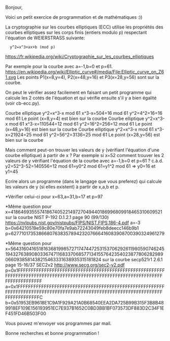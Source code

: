 Bonjour,

Voici un petit exercice de programmation et de mathématiques :))

La cryptographie sur les courbes elliptiques (ECC) utilise les propriétés
des courbes elliptiques sur les corps finis (entiers modulo p) respectant
l'équation de WEIERSTRASS suivante:

      y^2=x^3+ax+b (mod p)

https://fr.wikipedia.org/wiki/Cryptographie_sur_les_courbes_elliptiques

Par exemple pour la courbe avec a=-1,b=0 et p=61.
https://en.wikipedia.org/wiki/Elliptic_curve#/media/File:Elliptic_curve_on_Z61.svg
Les points P1(x=8,y=4), P2(x=48,y=16) et P3(x=28,y=56) sont sur la courbe.

On peut le vérifier assez facilement en faisant un petit programme qui calcule
les 2 cotés de l'équation et qui vérifie ensuite s'il y a bien égalité (voir cb-ecc.py).

Courbe elliptique y^2=x^3-x mod 61
 x^3-x=504=16 mod 61
 y^2=4^2=16=16 mod 61
 Le point (x=8,y=4) est bien sur la courbe
Courbe elliptique y^2=x^3-x mod 61
 x^3-x=110544=12 mod 61
 y^2=16^2=256=12 mod 61
 Le point (x=48,y=16) est bien sur la courbe
Courbe elliptique y^2=x^3-x mod 61
 x^3-x=21924=25 mod 61
 y^2=56^2=3136=25 mod 61
 Le point (x=28,y=56) est bien sur la courbe

Mais comment peut-on trouver les valeurs de y (vérifiant l'équation d'une courbe elliptique) à partir de x ?
Par exemple si x=52 comment trouver les 2 valeurs de y vérifiant l'équation de la courbe avec a=-1,b=0 et p=61 ?
c.à.d. y2=52^3-52=140556=12 mod 61=y0^2 mod 61=y1^2 mod 61 => y0=16 et y1=45

Ecrire alors un programme (dans le langage que vous preferez) qui calcule
les valeurs de y (si elles existent) à partir de x,a,b et p.

*Vérifier celui-ci pour x=63,a=31,b=17 et p=97

*Même question pour x=4186469355574186740522149727049440186996809918465310609521
sur la courbe NIST P-192 D.1.2.1 page 90 (99/130)
https://nvlpubs.nist.gov/nistpubs/FIPS/NIST.FIPS.186-4.pdf
a=-3
b=0x64210519e59c80e70fa7e9ab72243049feb8deecc146b9b1
p=6277101735386680763835789423207666416083908700390324961279

*Même question pour x=5643160416518163681998572717474472531537062926119805907462451943276389080336747116833706857713415576423540238778062829890660938581438215463331638935315181824
sur la courbe secp521r1 2.6.1 page 15-16/37 SEC2v2 http://www.secg.org/sec2-v2.pdf
p=0x1FFFFFFFFFFFFFFFFFFFFFFFFFFFFFFFFFFFFFFFFFFFFFFFFFFFFFFFFFFFFFFFFFFFFFFFFFFFFFFFFFFFFFFFFFFFFFFFFFFFFFFFFFFFFFFFFFFFFFFFFFFFFFFFFFF
a=0x1FFFFFFFFFFFFFFFFFFFFFFFFFFFFFFFFFFFFFFFFFFFFFFFFFFFFFFFFFFFFFFFFFFFFFFFFFFFFFFFFFFFFFFFFFFFFFFFFFFFFFFFFFFFFFFFFFFFFFFFFFFFFFFFFFC
b=0x51953EB9618E1C9A1F929A21A0B68540EEA2DA725B99B315F3B8B489918EF109E156193951EC7E937B1652C0BD3BB1BF073573DF883D2C34F1EF451FD46B503F00

Vous pouvez m'envoyer vos programmes par mail.

Bonne recherches et bonne programmation !
